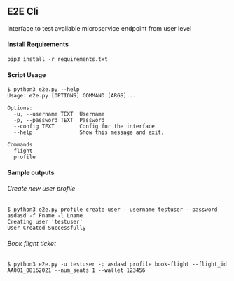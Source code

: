 ## E2E Cli
Interface to test available microservice endpoint from user level

#### Install Requirements
``pip3 install -r requirements.txt``

#### Script Usage

```
$ python3 e2e.py --help 
Usage: e2e.py [OPTIONS] COMMAND [ARGS]...

Options:
  -u, --username TEXT  Username
  -p, --password TEXT  Password
  --config TEXT        Config for the interface
  --help               Show this message and exit.

Commands:
  flight
  profile
```

#### Sample outputs

###### Create new user profile
```
$ python3 e2e.py profile create-user --username testuser --password asdasd -f Fname -l Lname
Creating user 'testuser'
User Created Successfully
```

###### Book flight ticket
```
$ python3 e2e.py -u testuser -p asdasd profile book-flight --flight_id AA001_08162021 --num_seats 1 --wallet 123456
```
